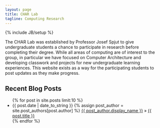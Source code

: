 ```yaml
---
layout: page
title: CHAR Lab
tagline: Computing Research
---
```

{% include JB/setup %}

The CHAR Lab was established by Professor Josef Spjut to give
undergraduate students a chance to participate in research before
completing their degree.
While all areas of computing are of interest to the group, in
particular we have focused on Computer Architecture and developing
classwork and projects for new undergraduate learning experiences.
This website exists as a way for the participating students to post
updates as they make progress.

## Recent Blog Posts

<ul class="posts">
  {% for post in site.posts limit:10 %}
    <li><span>{{ post.date | date_to_string }}</span> 
      <span>
	{% assign post_author = site.post_authors[post.author] %}
	<a href="{{ site.url }}/people.html#{{ post.author }}">
	  {{ post_author.display_name }}</a>
      </span>&raquo;
    <a href="{{ BASE_PATH }}{{ post.url }}">{{ post.title }}</a></li>
  {% endfor %}
  </ul>


